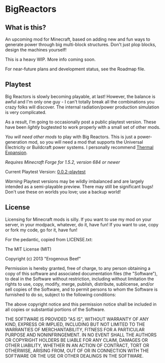 BigReactors
===========

What is this?
-------------

An upcoming mod for Minecraft, based on adding new and fun ways to generate power through big multi-block structures. Don't just plop blocks, design the machines yourself!

This is a heavy WIP. More info coming soon.

For near-future plans and development status, see the Roadmap file.

Playtest
--------

Big Reactors is slowly becoming playable, at last! However, the balance is awful and I'm only one guy - I can't totally break all the combinations you crazy folks will discover. The internal radiation/power production simulation is very complicated.

As a result, I'm going to occasionally post a public playtest version. These have been _lightly_ bugtested to work properly with a small set of other mods.

_You will need other mods_ to play with Big Reactors. This is just a power-generation mod, so you will need a mod that supports the Universal Electricity or Buildcraft power systems. I personally recommend [Thermal Expansion](http://thermalexpansion.wikispaces.com).

*Requires Minecraft Forge for 1.5.2, version 684 or newer*

Current Playtest Version: [0.0.2-playtest](http://db.tt/WneV2gNF)

*Warning* Playtest versions may be wildly imbalanced and are largely intended as a semi-playable preview. There may still be significant bugs! Don't use these on worlds you love; use a backup world!


License
-------

Licensing for Minecraft mods is silly. If you want to use my mod on your server, in your modpack, whatever, do it, have fun! If you want to use, copy or fork my code, go for it, have fun!

For the pedantic, copied from LICENSE.txt:

The MIT License (MIT)

Copyright (c) 2013 "Erogenous Beef"

Permission is hereby granted, free of charge, to any person obtaining a copy
of this software and associated documentation files (the "Software"), to deal
in the Software without restriction, including without limitation the rights
to use, copy, modify, merge, publish, distribute, sublicense, and/or sell
copies of the Software, and to permit persons to whom the Software is
furnished to do so, subject to the following conditions:

The above copyright notice and this permission notice shall be included in
all copies or substantial portions of the Software.

THE SOFTWARE IS PROVIDED "AS IS", WITHOUT WARRANTY OF ANY KIND, EXPRESS OR
IMPLIED, INCLUDING BUT NOT LIMITED TO THE WARRANTIES OF MERCHANTABILITY,
FITNESS FOR A PARTICULAR PURPOSE AND NONINFRINGEMENT. IN NO EVENT SHALL THE
AUTHORS OR COPYRIGHT HOLDERS BE LIABLE FOR ANY CLAIM, DAMAGES OR OTHER
LIABILITY, WHETHER IN AN ACTION OF CONTRACT, TORT OR OTHERWISE, ARISING FROM,
OUT OF OR IN CONNECTION WITH THE SOFTWARE OR THE USE OR OTHER DEALINGS IN
THE SOFTWARE.
